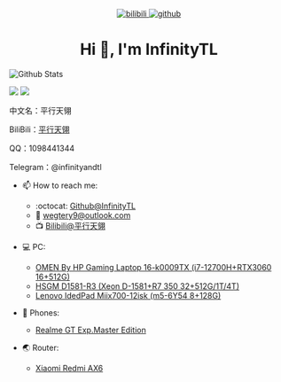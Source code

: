 <!-- <p align="center">
  Visitor count<br>
  <img src="https://profile-counter.glitch.me/itgoyo/count.svg" />
</p> -->

<p align="center">
  <a href="https://space.bilibili.com/14301568">
        <img alt="bilibili"
            src="https://img.shields.io/badge/dynamic/json?url=https%3A%2F%2Fapi.swo.moe%2Fstats%2Fbilibili%2F14301568&query=count&color=282c34&label=%E5%93%94%E5%93%A9%E5%93%94%E5%93%A9&labelColor=FE7398&logo=data%3Aimage%2Fpng%3Bbase64%2CiVBORw0KGgoAAAANSUhEUgAAAGAAAABgCAYAAADimHc4AAAD7ElEQVR4nO2dW9WrMBCFK6ESkFAJSKiESqgEHCABCZWAhEpAAhL2ecik5dDc%2FpXLBDLfWnlqy0xmJ5BMQnq5CIIgCIIgCIIgCIIgCEIBAHQAemYfrgCunD6wAKAHsEKxALgx+bCQD8%2FS9tmgVqeDr1lLigDgZvDhXso+K9TyTBQRwRJ8AHjntl0Flh5QRAQK%2FmKxPeayWx2OXpBNBKiHvi34b7T2MC4pAvW6twR%2FRwkRKPizBN8CgEcuESj4Lwm+BwBjahEk+H8EwJRKhOaCDzW8e1JLfkUUH1NgmR3XmHffHR1l+72BSs8d7w8U+JDAnZERQMcV+CtUi7dNqFqibB4J7vtrq7xKCuAasbTMXCL4T+5aVk6+2xHUrWdhruAR6HIJcOeu2UHI8zyAe2ytWfEdWz9PVvQ8YAmIQ5dDAB9LFsMVAv8oMO2zAGrC5WNIarRiAuKR9jYEd9pY08aa6uUzIHGRdkgKd8pY0yc1WjEBAqypDYoAG0QAZkQAZkQAZkQAZk4vANQenjsSzS3I%2FwcSbXU5jQBUkRtdf4Rar90v8kSv3+I3ffCCSpk8I%2Fw+lgDkdI%2Fv2rEp2CaiWm1AsDQLlDAD+dlFXLMeAaCSeLZdaSFE5VUQNot38cKuEeBgAsSuG0flVZBmEanbXfNQAsS0fgBYIn2fIu3%2FBBMHEyBmDXlFfA8IzeHb+Ems4WAChKykrVA9ZfsQTL57jXzRg4A5wC%2FA8N4ADiZAZwm2XjW75Qh2KOTfA0p4kygPw28OJcCVgn3nDnYo2EwEYRgGH0qAMyICMCMCMCMCMCMCMCMCMCMCfP3qwHDOQ4AAUekTk8FaBRihJnZdYbvtCGC7LvmkM63GjVDINPFrQgCq5ETXfmMzI90FXzPvfqt7x4rEu%2FZaEcCUxFvgz2zO+BUn6UkoaEEAsptiMSX5e8FoRYCN7cVgb4Vq7U%2FH50Pq4JNP7Qiw8UFnJwcK+tXy+Wj6PLEvPgHSHv5UgwA1IQIwwyFAyLJin9RoxYgAzAQIkPwNmf26busC+OIx5TDqo5nDT+F%2FSS%2F9CYzwb+No49zNy2evkYv0LywGGAXUvp6eSneycqOic0w20k7CNgKE7jJunSGLACTCxF27ylmQc98T5MQUH49swd+I0HPXslLKnT0N+wnkrTKi9JZL%2FL9i1SorMmdeQ4TQQ7OFMxIMzGD45w8nUL1im7efENZLJpgPSw0pfz0cdt4U3230Td%2FTvx2R6d2FrHhEWLkq5PELOMsRPHCPnAZGv1xJteL7jbJiaW3sB2nDvPC%2FosSYvjRQz4cJ6n7KO3rYQL7M+L6nVtfDVRAEQRAEQRAEQRAEIZ5%2FSAXmdfXaoQsAAAAASUVORK5CYII%3D&suffix=+%E5%85%B3%E6%B3%A8&cacheSeconds=3600)" />
    </a>
    <a href="https://github.com/InfinityTL">
        <img alt="github"
            src="https://img.shields.io/github/stars/InfinityTL?affiliations=OWNER&color=%2366ccff&label=github%20stars&logo=github&logoColor=%23fffFF&style=flat" />
    </a>
</p>

<h1 align="center">Hi 👋, I'm InfinityTL</h1>

![Github Stats](https://github-readme-stats.vercel.app/api?username=InfinityTL&bg_color=60,e96443,904e95&title_color=fff&text_color=fff)

![](https://raw.githubusercontent.com/InfinityTL/github-stats-transparent/output/generated/overview.svg)
![](https://raw.githubusercontent.com/InfinityTL/github-stats-transparent/output/generated/languages.svg)

中文名：平行天翎

BiliBili：[平行天翎](https://space.bilibili.com/14301568)

QQ：1098441344

Telegram：@infinityandtl

- 📫 How to reach me:
    - :octocat: [Github@InfinityTL](https://github.com/InfinityTL)
    - :email: [wegtery9@outlook.com](mailto:wegtery9@outlook.com)
    - :tv: [Bilibili@平行天翎](https://space.bilibili.com/14301568)

- :computer: PC:
    - [OMEN By HP Gaming Laptop 16-k0009TX (i7-12700H+RTX3060 16+512G)](https://www.omen.com/us/en/laptops/2022-omen-16-intel.html)
    - [HSGM D1581-R3 (Xeon D-1581+R7 350 32+512G/1T/4T)](https://www.huoshen99.com/pd.jsp?id=81#pfc=%7B%22groupIds%22%3A%5B11%5D%2C%22lid%22%3A1%2C%22sc%22%3A%7B%22key%22%3A%22addedTime%22%2C%22desc%22%3Atrue%7D%7D&_jcp=3_11)
    - [Lenovo IdedPad Miix700-12isk (m5-6Y54 8+128G)](https://www.lenovo.com/us/en/p/tablets/windows-tablets/miix-series/ideapad-miix-700/88ipmx70637)

- :iphone: Phones:
    - [Realme GT Exp.Master Edition](https://www.realme.com/cn/realme-gt-riven-a)

- 🌏 Router:
    - [Xiaomi Redmi AX6](https://github.com/InfinityTL/OpenWrt-Redmi-AX6)
